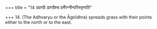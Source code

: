 +++
title = "14 उदगग्रैः प्रागग्रैश्च दर्भैरग्नीन्परिस्तृणाति"

+++
14. (The Adhvaryu or the Āgnīdhra) spreads grass with their points either to the north or to the east.  
